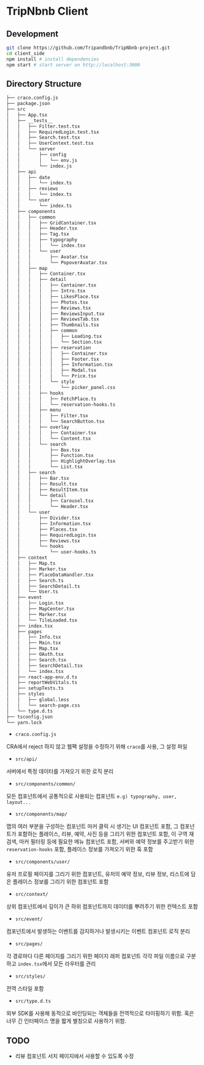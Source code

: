 # TripNbnb Client

## Development

```sh
git clone https://github.com/Tripandbnb/TripNbnb-project.git
cd client_side
npm install # install dependencies
npm start # start server on http://localhost:3000
```

## Directory Structure

```sh
├── craco.config.js
├── package.json
├── src
│   ├── App.tsx
│   ├── __tests__
│   │   ├── Filter.test.tsx
│   │   ├── RequiredLogin.test.tsx
│   │   ├── Search.test.tsx
│   │   ├── UserContext.test.tsx
│   │   └── server
│   │       ├── config
│   │       │   └── env.js
│   │       └── index.js
│   ├── api
│   │   ├── date
│   │   │   └── index.ts
│   │   ├── reviews
│   │   │   └── index.ts
│   │   └── user
│   │       └── index.ts
│   ├── components
│   │   ├── common
│   │   │   ├── GridContainer.tsx
│   │   │   ├── Header.tsx
│   │   │   ├── Tag.tsx
│   │   │   ├── typography
│   │   │   │   └── index.tsx
│   │   │   └── user
│   │   │       ├── Avatar.tsx
│   │   │       └── PopoverAvatar.tsx
│   │   ├── map
│   │   │   ├── Container.tsx
│   │   │   ├── detail
│   │   │   │   ├── Container.tsx
│   │   │   │   ├── Intro.tsx
│   │   │   │   ├── LikesPlace.tsx
│   │   │   │   ├── Photos.tsx
│   │   │   │   ├── Reviews.tsx
│   │   │   │   ├── ReviewsInput.tsx
│   │   │   │   ├── ReviewsTab.tsx
│   │   │   │   ├── Thumbnails.tsx
│   │   │   │   ├── common
│   │   │   │   │   ├── Loading.tsx
│   │   │   │   │   └── Section.tsx
│   │   │   │   ├── reservation
│   │   │   │   │   ├── Container.tsx
│   │   │   │   │   ├── Footer.tsx
│   │   │   │   │   ├── Information.tsx
│   │   │   │   │   ├── Modal.tsx
│   │   │   │   │   └── Price.tsx
│   │   │   │   └── style
│   │   │   │       └── picker_panel.css
│   │   │   ├── hooks
│   │   │   │   ├── FetchPlace.ts
│   │   │   │   └── reservation-hooks.ts
│   │   │   ├── menu
│   │   │   │   ├── Filter.tsx
│   │   │   │   └── SearchButton.tsx
│   │   │   ├── overlay
│   │   │   │   ├── Container.tsx
│   │   │   │   └── Content.tsx
│   │   │   └── search
│   │   │       ├── Box.tsx
│   │   │       ├── Function.tsx
│   │   │       ├── HighlightOverlay.tsx
│   │   │       └── List.tsx
│   │   ├── search
│   │   │   ├── Bar.tsx
│   │   │   ├── Result.tsx
│   │   │   ├── ResultItem.tsx
│   │   │   └── detail
│   │   │       ├── Carousel.tsx
│   │   │       └── Header.tsx
│   │   └── user
│   │       ├── Divider.tsx
│   │       ├── Information.tsx
│   │       ├── Places.tsx
│   │       ├── RequiredLogin.tsx
│   │       ├── Reviews.tsx
│   │       └── hooks
│   │           └── user-hooks.ts
│   ├── context
│   │   ├── Map.ts
│   │   ├── Marker.tsx
│   │   ├── PlaceDataHandler.tsx
│   │   ├── Search.ts
│   │   ├── SearchDetail.ts
│   │   └── User.ts
│   ├── event
│   │   ├── Login.tsx
│   │   ├── MapCenter.tsx
│   │   ├── Marker.tsx
│   │   └── TileLoaded.tsx
│   ├── index.tsx
│   ├── pages
│   │   ├── Info.tsx
│   │   ├── Main.tsx
│   │   ├── Map.tsx
│   │   ├── OAuth.tsx
│   │   ├── Search.tsx
│   │   ├── SearchDetail.tsx
│   │   └── index.tsx
│   ├── react-app-env.d.ts
│   ├── reportWebVitals.ts
│   ├── setupTests.ts
│   ├── styles
│   │   ├── global.less
│   │   └── search-page.css
│   └── type.d.ts
├── tsconfig.json
└── yarn.lock
```

- `craco.config.js`

CRA에서 reject 하지 않고 웹팩 설정을 수정하기 위해 `craco`를 사용, 그 설정 파일

- `src/api/`

서버에서 특정 데이터를 가져오기 위한 로직 분리

- `src/components/common/`

모든 컴포넌트에서 공통적으로 사용되는 컴포넌트 `e.g) typography, user, layout...`

- `src/components/map/`

맵의 여러 부분을 구성하는 컴포넌트 마커 클릭 시 생기는 UI 컴포넌트 포함, 그 컴포넌트가 포함하는 플레이스, 리뷰, 예약, 사진 등을 그리기 위한 컴포넌트 포함, 이 구역 재검색, 마커 필터링 등에 필요한 메뉴 컴포넌트 포함, 서버와 예약 정보를 주고받기 위한 `reservation-hooks` 포함, 플레이스 정보를 가져오기 위한 훅 포함

- `src/components/user/`

유저 프로필 페이지를 그리기 위한 컴포넌트, 유저의 예약 정보, 리뷰 정보, 리스트에 담은 플레이스 정보를 그리기 위한 컴포넌트 포함

- `src/context/`

상위 컴포넌트에서 깊이가 큰 하위 컴포넌트까지 데이터를 뿌려주기 위한 컨텍스트 포함

- `src/event/`

컴포넌트에서 발생하는 이벤트를 감지하거나 발생시키는 이벤트 컴포넌트 로직 분리

- `src/pages/`

각 경로마다 다른 페이지를 그리기 위한 페이지 래퍼 컴포넌트 각각 파일 이름으로 구분하고 `index.tsx`에서 모든 라우터를 관리

- `src/styles/`

전역 스타일 포함

- `src/type.d.ts`

외부 SDK를 사용해 동적으로 바인딩되는 객체들을 전역적으로 타이핑하기 위함. 혹은 너무 긴 인터페이스 명을 짧게 별칭으로 사용하기 위함.

## TODO

- 리뷰 컴포넌트 서치 페이지에서 사용할 수 있도록 수정
